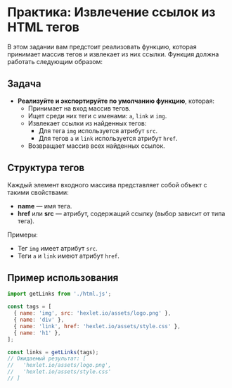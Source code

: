 # Практика: Извлечение ссылок из HTML тегов

В этом задании вам предстоит реализовать функцию, которая принимает массив тегов и извлекает из них ссылки. Функция должна работать следующим образом:

## Задача

- **Реализуйте и экспортируйте по умолчанию функцию**, которая:
    - Принимает на вход массив тегов.
    - Ищет среди них теги с именами: `a`, `link` и `img`.
    - Извлекает ссылки из найденных тегов:
        - Для тега `img` используется атрибут `src`.
        - Для тегов `a` и `link` используется атрибут `href`.
    - Возвращает массив всех найденных ссылок.

## Структура тегов

Каждый элемент входного массива представляет собой объект с такими свойствами:
- **name** — имя тега.
- **href** или **src** — атрибут, содержащий ссылку (выбор зависит от типа тега).

Примеры:
- Тег `img` имеет атрибут `src`.
- Теги `a` и `link` имеют атрибут `href`.

## Пример использования

```javascript
import getLinks from './html.js';

const tags = [
  { name: 'img', src: 'hexlet.io/assets/logo.png' },
  { name: 'div' },
  { name: 'link', href: 'hexlet.io/assets/style.css' },
  { name: 'h1' },
];

const links = getLinks(tags);
// Ожидаемый результат: [
//   'hexlet.io/assets/logo.png',
//   'hexlet.io/assets/style.css'
// ]
```